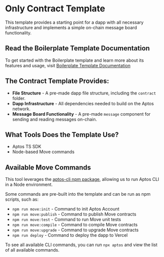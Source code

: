 # Only Contract Template

This template provides a starting point for a dapp with all necessary infrastructure and implements a simple on-chain message board functionality.

## Read the Boilerplate Template Documentation
To get started with the Boilerplate template and learn more about its features and usage, visit [Boilerplate Template Documentation](https://aptos.dev/en/build/create-aptos-dapp/templates/boilerplate)

## The Contract Template Provides:

- **File Structure** - A pre-made dapp file structure, including the `contract` folder.
- **Dapp Infrastructure** - All dependencies needed to build on the Aptos network.
- **Message Board Functionality** - A pre-made `message` component for sending and reading messages on-chain.

## What Tools Does the Template Use?

- Aptos TS SDK
- Node-based Move commands

## Available Move Commands

This tool leverages the [aptos-cli npm package](https://github.com/aptos-labs/aptos-cli), allowing us to run Aptos CLI in a Node environment.

Some commands are pre-built into the template and can be run as npm scripts, such as:

- `npm run move:init` - Command to init Aptos Account
- `npm run move:publish` - Command to publish Move contracts
- `npm run move:test` - Command to run Move unit tests
- `npm run move:compile` - Command to compile Move contracts
- `npm run move:upgrade` - Command to upgrade Move contracts
- `npm run deploy` - Command to deploy the dapp to Vercel

To see all available CLI commands, you can run `npx aptos` and view the list of all available commands.